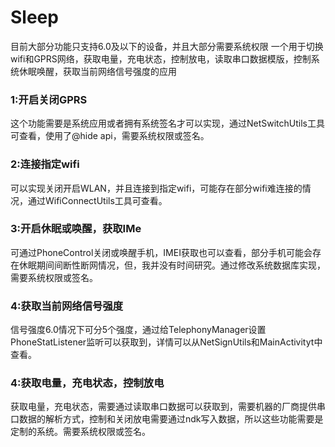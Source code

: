 # Sleep
目前大部分功能只支持6.0及以下的设备，并且大部分需要系统权限
一个用于切换wifi和GPRS网络，获取电量，充电状态，控制放电，读取串口数据模版，控制系统休眠唤醒，获取当前网络信号强度的应用

### 1:开启关闭GPRS

这个功能需要是系统应用或者拥有系统签名才可以实现，通过NetSwitchUtils工具可查看，使用了@hide api，需要系统权限或签名。


### 2:连接指定wifi

可以实现关闭开启WLAN，并且连接到指定wifi，可能存在部分wifi难连接的情况，通过WifiConnectUtils工具可查看。


### 3:开启休眠或唤醒，获取IMe

可通过PhoneControl关闭或唤醒手机，IMEI获取也可以查看，部分手机可能会存在休眠期间间断性断网情况，但，我并没有时间研究。通过修改系统数据库实现，需要系统权限或签名。


### 4:获取当前网络信号强度

信号强度6.0情况下可分5个强度，通过给TelephonyManager设置PhoneStatListener监听可以获取到，详情可以从NetSignUtils和MainActivityt中查看。


### 4:获取电量，充电状态，控制放电

获取电量，充电状态，需要通过读取串口数据可以获取到，需要机器的厂商提供串口数据的解析方式，控制和关闭放电需要通过ndk写入数据，所以这些功能需要是定制的系统。需要系统权限或签名。
